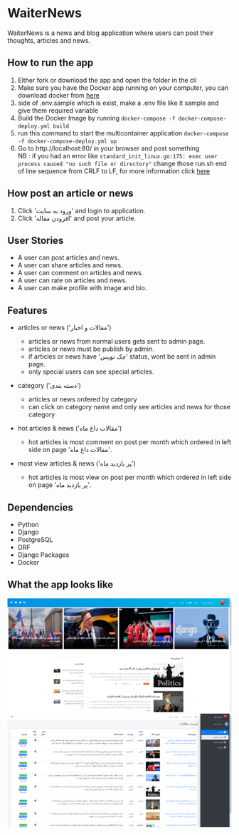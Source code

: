 # WaiterNews
WaiterNews is a news and blog application where users can post their thoughts, articles and news.

##  How to run the app
1. Either fork or download the app and open the folder in the cli
2. Make sure you have the Docker app running on your computer, you can download docker from [here](https://www.docker.com/products/docker-desktop)
3. side of .env.sample which is exist, make a .env file like it sample and give them required variable
4. Build the Docker Image by running `docker-compose -f docker-compose-deploy.yml build`
5. run this command to start the multicontainer application `docker-compose -f docker-compose-deploy.yml up`
6. Go to http://localhost:80/ in your browser and post something <br>
NB : if you had an error like `standard_init_linux.go:175: exec user process caused "no such file or directory"`
change those run.sh end of line sequence from CRLF to LF, for more information click [here](https://github.com/riggraz/astuto/issues/9)

## How post an article or news
1. Click 'ورود به سایت' and login to application.
2. Click 'افزودن مقاله' and post your article.


## User Stories
- A user can post articles and news.
- A user can share articles and news.
- A user can comment on articles and news.
- A user can rate on articles and news.
- A user can make profile with image and bio.

## Features
- articles or news ('مقالات و اخبار')
  - articles or news from normal users gets sent to admin page.  
  - articles or news must be publish by admin.
  - if articles or news have 'چک نویس' status, wont be sent in admin page.
  - only special users can see special articles.
  
- category ('دسته بندی')
  - articles or news ordered by category
  - can click on category name and only see articles and news for those category
  
- hot articles & news ('مقالات داغ ماه')
  - hot articles is most comment on post per month which ordered in left side on page 'مقالات داغ ماه'.
  
- most view articles & news ('پر بازدید ماه')
  - hot articles is most view on post per month which ordered in left side on page 'پر بازدید ماه'.
  

## Dependencies
- Python
- Django
- PostgreSQL
- DRF
- Django Packages
- Docker

## What the app looks like
![ScreenShot](screenshot/ScreenshotHome.png)
![ScreenShot](screenshot/ScreenshotPanel.png)
